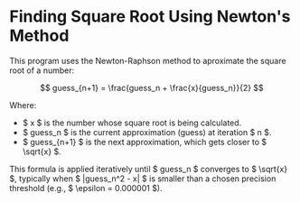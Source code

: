 # Finding Square Root Using Newton's Method

This program uses the Newton-Raphson method to aproximate the square root of a number:


$$ guess_{n+1} = \frac{guess_n + \frac{x}{guess_n}}{2} $$

Where:

* $ x $ is the number whose square root is being calculated.
* $ guess_n $ is the current approximation (guess) at iteration $ n $.
* $ guess_{n+1} $ is the next approximation, which gets closer to $ \sqrt{x} $.

This formula is applied iteratively until $ guess_n $ converges to $ \sqrt{x} $, typically when $ |guess_n^2 - x| $ is smaller than a chosen precision threshold (e.g., $ \epsilon = 0.000001 $).
